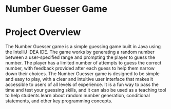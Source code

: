 # Number Guesser Game 
# Project Overview
The Number Guesser game is a simple guessing game built in Java using the IntelliJ IDEA IDE. The game works by generating a random number between a user-specified range and prompting the player to guess the number. The player has a limited number of attempts to guess the correct number, with feedback provided after each guess to help them narrow down their choices.
The Number Guesser game is designed to be simple and easy to play, with a clear and intuitive user interface that makes it accessible to users of all levels of experience. It is a fun way to pass the time and test your guessing skills, and it can also be used as a teaching tool to help students learn about random number generation, conditional statements, and other key programming concepts.
 
